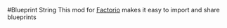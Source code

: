#Blueprint String
This mod for [Factorio](https://www.factorio.com/) makes it easy to import and share blueprints
